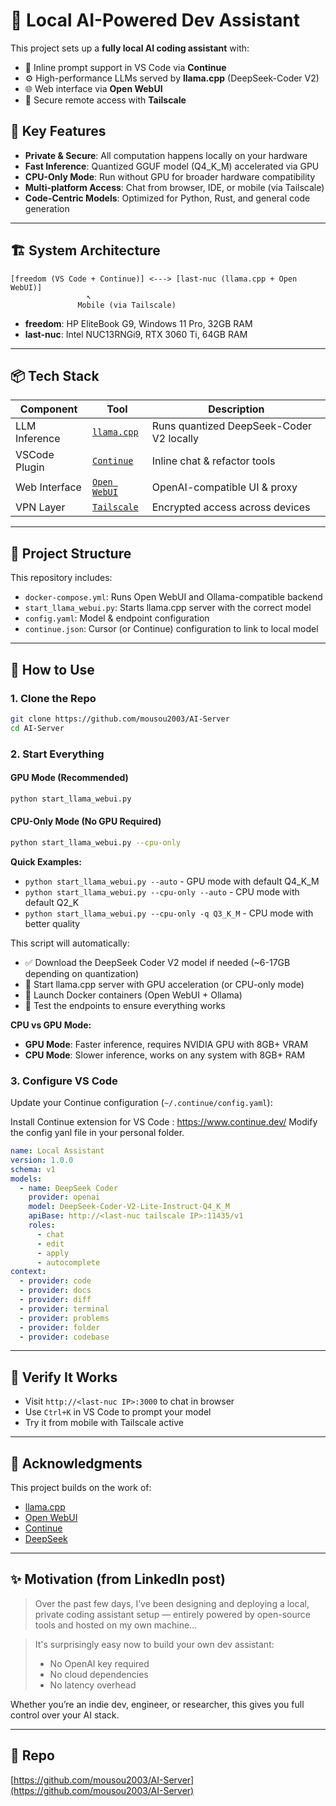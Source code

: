 # 🧠 Local AI-Powered Dev Assistant

This project sets up a **fully local AI coding assistant** with:

- 💬 Inline prompt support in VS Code via **Continue**
- ⚙️ High-performance LLMs served by **llama.cpp** (DeepSeek-Coder V2)
- 🌐 Web interface via **Open WebUI**
- 🔐 Secure remote access with **Tailscale**

## 🚀 Key Features

- **Private & Secure**: All computation happens locally on your hardware
- **Fast Inference**: Quantized GGUF model (Q4_K_M) accelerated via GPU
- **CPU-Only Mode**: Run without GPU for broader hardware compatibility
- **Multi-platform Access**: Chat from browser, IDE, or mobile (via Tailscale)
- **Code-Centric Models**: Optimized for Python, Rust, and general code generation

---

## 🏗️ System Architecture

```
[freedom (VS Code + Continue)] <---> [last-nuc (llama.cpp + Open WebUI)]
                 ↖
               Mobile (via Tailscale)
```

- **freedom**: HP EliteBook G9, Windows 11 Pro, 32GB RAM
- **last-nuc**: Intel NUC13RNGi9, RTX 3060 Ti, 64GB RAM

---

## 📦 Tech Stack

| Component     | Tool                                                     | Description                              |
| ------------- | -------------------------------------------------------- | ---------------------------------------- |
| LLM Inference | [`llama.cpp`](https://github.com/ggerganov/llama.cpp)    | Runs quantized DeepSeek-Coder V2 locally |
| VSCode Plugin | [`Continue`](https://continue.dev)                       | Inline chat & refactor tools             |
| Web Interface | [`Open WebUI`](https://github.com/open-webui/open-webui) | OpenAI-compatible UI & proxy             |
| VPN Layer     | [`Tailscale`](https://tailscale.com)                     | Encrypted access across devices          |

---

## 📂 Project Structure

This repository includes:

- `docker-compose.yml`: Runs Open WebUI and Ollama-compatible backend
- `start_llama_webui.py`: Starts llama.cpp server with the correct model
- `config.yaml`: Model & endpoint configuration
- `continue.json`: Cursor (or Continue) configuration to link to local model

---

## 🧪 How to Use

### 1. Clone the Repo

```bash
git clone https://github.com/mousou2003/AI-Server
cd AI-Server
```

### 2. Start Everything

#### GPU Mode (Recommended)
```bash
python start_llama_webui.py
```

#### CPU-Only Mode (No GPU Required)
```bash
python start_llama_webui.py --cpu-only
```

**Quick Examples:**
- `python start_llama_webui.py --auto` - GPU mode with default Q4_K_M
- `python start_llama_webui.py --cpu-only --auto` - CPU mode with default Q2_K
- `python start_llama_webui.py --cpu-only -q Q3_K_M` - CPU mode with better quality

This script will automatically:
- ✅ Download the DeepSeek Coder V2 model if needed (~6-17GB depending on quantization)
- 🚀 Start llama.cpp server with GPU acceleration (or CPU-only mode)
- 🐳 Launch Docker containers (Open WebUI + Ollama)
- 🧪 Test the endpoints to ensure everything works

**CPU vs GPU Mode:**
- **GPU Mode**: Faster inference, requires NVIDIA GPU with 8GB+ VRAM
- **CPU Mode**: Slower inference, works on any system with 8GB+ RAM

### 3. Configure VS Code

Update your Continue configuration (`~/.continue/config.yaml`):

Install Continue extension for VS Code : https://www.continue.dev/
Modify the config yanl file in your personal folder.
```yaml
name: Local Assistant
version: 1.0.0
schema: v1
models:
  - name: DeepSeek Coder
    provider: openai
    model: DeepSeek-Coder-V2-Lite-Instruct-Q4_K_M
    apiBase: http://<last-nuc tailscale IP>:11435/v1
    roles:
      - chat
      - edit
      - apply
      - autocomplete
context:
  - provider: code
  - provider: docs
  - provider: diff
  - provider: terminal
  - provider: problems
  - provider: folder
  - provider: codebase
```

---

## 🔎 Verify It Works

- Visit `http://<last-nuc IP>:3000` to chat in browser
- Use `Ctrl+K` in VS Code to prompt your model
- Try it from mobile with Tailscale active

---

## 🙌 Acknowledgments

This project builds on the work of:

- [llama.cpp](https://github.com/ggerganov/llama.cpp)
- [Open WebUI](https://github.com/open-webui/open-webui)
- [Continue](https://continue.dev)
- [DeepSeek](https://huggingface.co/deepseek-ai)

---

## ✨ Motivation (from LinkedIn post)

> Over the past few days, I’ve been designing and deploying a local, private coding assistant setup — entirely powered by open-source tools and hosted on my own machine...

> It's surprisingly easy now to build your own dev assistant:
>
> - No OpenAI key required
> - No cloud dependencies
> - No latency overhead

Whether you’re an indie dev, engineer, or researcher, this gives you full control over your AI stack.

---

## 📌 Repo

[https://github.com/mousou2003/AI-Server](https://github.com/mousou2003/AI-Server)

